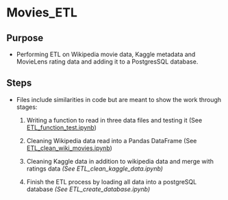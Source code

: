 # Movies_ETL

## Purpose
- Performing ETL on Wikipedia movie data, Kaggle metadata and MovieLens rating data and adding it to a PostgresSQL database.

## Steps 
- Files include similarities in code but are meant to show the work through stages:
    1. Writing a function to read in three data files and testing it
    (See [ETL_function_test.ipynb](https://github.com/a-memme/Movie_Data_ETL/blob/main/ETL_function_test.ipynb))
    
    2. Cleaning Wikipedia data read into a Pandas DataFrame 
    (See [ETL_clean_wiki_movies.ipynb](https://github.com/a-memme/Movie_Data_ETL/blob/main/ETL_clean_wiki_movies.ipynb))
    
    3. Cleaning Kaggle data in addition to wikipedia data and merge with ratings data *(See ETL_clean_kaggle_data.ipynb)*
    
    4. Finish the ETL process by loading all data into a postgreSQL database *(See ETL_create_database.ipynb)*
